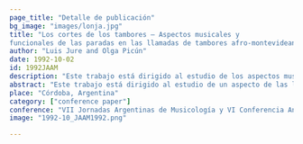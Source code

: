 ```yaml
---
page_title: "Detalle de publicación"
bg_image: "images/lonja.jpg" 
title: "Los cortes de los tambores – Aspectos musicales y
funcionales de las paradas en las llamadas de tambores afro-montevideanos"  
author: "Luis Jure and Olga Picún"  
date: 1992-10-02 
id: 1992JAAM 
description: "Este trabajo está dirigido al estudio de los aspectos musicales y funcionales de las paradas que realizan los grupos de tambores afro-montevideanos durante su recorrido."
abstract: "Este trabajo está dirigido al estudio de un aspecto de las llamadas de tambores afro-montevideanos que se realizan en algunos barrios de esa ciudad en determinadas fechas, como ser el 25 de diciembre, 1 y 6 de enero, y otros feriados no laborables, siendo uno de los más importantes el 12 de octubre. El tema específico es el de las paradas que realiza la cuerda de tambores durante su recorrido, y sus funciones estructurales dentro de la llamada: la necesidad de templar los tambores, el descanso de los músicos, el momento de interrelación social. El punto a estudiar especialmente es el momento mismo del corte. Se trata de definir cuáles son los elementos de autorregulación en el desarrollo de una forma musical improvisada y de estructura rítmica extremadamente compleja, que permiten una precisa sincronización en el toque hasta llegar a un final de corte abrupto -aunque preparado por un clímax de máxima tensión- de notable simultaneidad. Por ejemplo, elementos ya determinados por la tradición y de conocimiento común a todos los participantes (en qué esquinas o puntos específicos se para), las comunicaciones verbales y gestuales del momento, la función que ciertas personas -en virtud de su prestigio y respeto dentro de la comunidad- pueden desempeñar dentro de la cuerda de tambores, y el toque concreto -fundamentalmente del repique- para cortar. Trataremos de establecer también el manejo que de cada uno de estos elementos hacen las cuerdas que representan los estilos de los diferentes barrios (Sur y Palermo)."  
place: "Córdoba, Argentina"  
category: ["conference paper"]   
conference: "VII Jornadas Argentinas de Musicología y VI Conferencia Anual de la Asociación Argentina de Musicología"  
image: "1992-10_JAAM1992.png"

---
```

